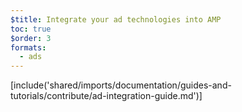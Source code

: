 ```yaml
---
$title: Integrate your ad technologies into AMP
toc: true
$order: 3
formats:
  - ads
---
```


<!-- This file is imported from https://github.com/ampproject/amphtml/blob/master/ads/_integration-guide.md. -->
[include('shared/imports/documentation/guides-and-tutorials/contribute/ad-integration-guide.md')]